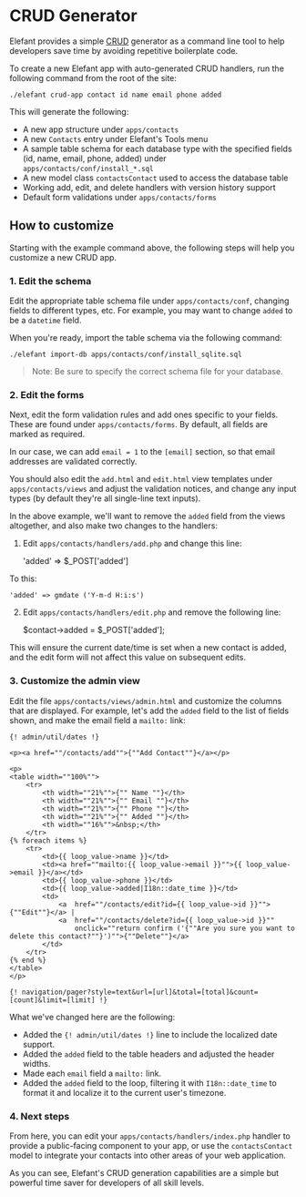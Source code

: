 # CRUD Generator

Elefant provides a simple [CRUD](http://en.wikipedia.org/wiki/Create,_read,_update_and_delete) generator as a command line tool to help developers save time by avoiding repetitive boilerplate code.

To create a new Elefant app with auto-generated CRUD handlers, run the following command from the root of the site:

	./elefant crud-app contact id name email phone added

This will generate the following:

* A new app structure under `apps/contacts`
* A new `Contacts` entry under Elefant's Tools menu
* A sample table schema for each database type with the specified fields (id, name, email, phone, added) under `apps/contacts/conf/install_*.sql`
* A new model class `contactsContact` used to access the database table
* Working add, edit, and delete handlers with version history support
* Default form validations under `apps/contacts/forms`

## How to customize

Starting with the example command above, the following steps will help you customize a new CRUD app.

### 1. Edit the schema

Edit the appropriate table schema file under `apps/contacts/conf`, changing fields to different types, etc. For example, you may want to change `added` to be a `datetime` field.

When you're ready, import the table schema via the following command:

	./elefant import-db apps/contacts/conf/install_sqlite.sql

> Note: Be sure to specify the correct schema file for your database.

### 2. Edit the forms

Next, edit the form validation rules and add ones specific to your fields. These are found under `apps/contacts/forms`. By default, all fields are marked as required.

In our case, we can add `email = 1` to the `[email]` section, so that email addresses are validated correctly.

You should also edit the `add.html` and `edit.html` view templates under `apps/contacts/views` and adjust the validation notices, and change any input types (by default they're all single-line text inputs).

In the above example, we'll want to remove the `added` field from the views altogether, and also make two changes to the handlers:

1. Edit `apps/contacts/handlers/add.php` and change this line:

	'added' => $_POST['added']

To this:

	'added' => gmdate ('Y-m-d H:i:s')

2. Edit `apps/contacts/handlers/edit.php` and remove the following line:

	$contact->added = $_POST['added'];

This will ensure the current date/time is set when a new contact is added, and the edit form will not affect this value on subsequent edits.

### 3. Customize the admin view

Edit the file `apps/contacts/views/admin.html` and customize the columns that are displayed. For example, let's add the `added` field to the list of fields shown, and make the email field a `mailto:` link:

	{! admin/util/dates !}
	
	<p><a href=""/contacts/add"">{""Add Contact""}</a></p>
	
	<p>
	<table width=""100%"">
		<tr>
			<th width=""21%"">{"" Name ""}</th>
			<th width=""21%"">{"" Email ""}</th>
			<th width=""21%"">{"" Phone ""}</th>
			<th width=""21%"">{"" Added ""}</th>
			<th width=""16%"">&nbsp;</th>
		</tr>
	{% foreach items %}
		<tr>
			<td>{{ loop_value->name }}</td>
			<td><a href=""mailto:{{ loop_value->email }}"">{{ loop_value->email }}</a></td>
			<td>{{ loop_value->phone }}</td>
			<td>{{ loop_value->added|I18n::date_time }}</td>
			<td>
				<a	href=""/contacts/edit?id={{ loop_value->id }}"">{""Edit""}</a> |
				<a	href=""/contacts/delete?id={{ loop_value->id }}""
					onclick=""return confirm ('{""Are you sure you want to delete this contact?""}')"">{""Delete""}</a>
			</td>
		</tr>
	{% end %}
	</table>
	</p>
	
	{! navigation/pager?style=text&url=[url]&total=[total]&count=[count]&limit=[limit] !}

What we've changed here are the following:

* Added the `{! admin/util/dates !}` line to include the localized date support.
* Added the `added` field to the table headers and adjusted the header widths.
* Made each `email` field a `mailto:` link.
* Added the `added` field to the loop, filtering it with `I18n::date_time` to format it and localize it to the current user's timezone.

### 4. Next steps

From here, you can edit your `apps/contacts/handlers/index.php` handler to provide a public-facing component to your app, or use the `contactsContact` model to integrate your contacts into other areas of your web application.

As you can see, Elefant's CRUD generation capabilities are a simple but powerful time saver for developers of all skill levels.